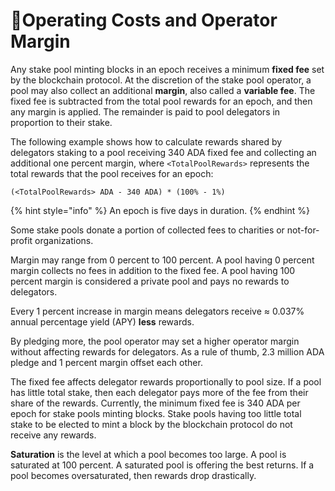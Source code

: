 # :fishing_pole_and_fish:Operating Costs and Operator Margin

Any stake pool minting blocks in an epoch receives a minimum **fixed fee** set by the blockchain protocol. At the discretion of the stake pool operator, a pool may also collect an additional **margin**, also called a **variable fee**. The fixed fee is subtracted from the total pool rewards for an epoch, and then any margin is applied. The remainder is paid to pool delegators in proportion to their stake.

The following example shows how to calculate rewards shared by delegators staking to a pool receiving 340 ADA fixed fee and collecting an additional one percent margin, where `<TotalPoolRewards>` represents the total rewards that the pool receives for an epoch:

```
(<TotalPoolRewards> ADA - 340 ADA) * (100% - 1%)
```
{% hint style="info" %}
An epoch is five days in duration.
{% endhint %}

Some stake pools donate a portion of collected fees to charities or not-for-profit organizations.

Margin may range from 0 percent to 100 percent. A pool having 0 percent margin collects no fees in addition to the fixed fee. A pool having 100 percent margin is considered a private pool and pays no rewards to delegators.

Every 1 percent increase in margin means delegators receive ≈ 0.037% annual percentage yield (APY) **less** rewards.

By pledging more, the pool operator may set a higher operator margin without affecting rewards for delegators. As a rule of thumb, 2.3 million ADA pledge and 1 percent margin offset each other.

The fixed fee affects delegator rewards proportionally to pool size. If a pool has little total stake, then each delegator pays more of the fee from their share of the rewards. Currently, the minimum fixed fee is 340 ADA per epoch for stake pools minting blocks. Stake pools having too little total stake to be elected to mint a block by the blockchain protocol do not receive any rewards.

**Saturation** is the level at which a pool becomes too large. A pool is saturated at 100 percent. A saturated pool is offering the best returns. If a pool becomes oversaturated, then rewards drop drastically.